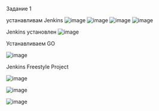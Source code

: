 Задание 1

устанавливам Jenkins
![image](https://github.com/beast86m/devops_hw/assets/47268167/86cdef39-7e6e-4f28-a7e3-1239ec4eb06b)
![image](https://github.com/beast86m/devops_hw/assets/47268167/943851ad-9dda-4dfa-ad45-9ed1b461c8a3)
![image](https://github.com/beast86m/devops_hw/assets/47268167/75360a5d-eade-4b71-820b-8b522ef4062b)
![image](https://github.com/beast86m/devops_hw/assets/47268167/7b7e604d-056d-4376-8e93-a0e8a4200e3a)

Jenkins установлен
![image](https://github.com/beast86m/devops_hw/assets/47268167/2b92b8fc-73b1-4e20-8e4d-15de3bb1bf99)

Устанавливаем  GO

![image](https://github.com/beast86m/devops_hw/assets/47268167/4b816aac-3fba-4975-96c1-a35d357df447)

Jenkins Freestyle Project

![image](https://github.com/beast86m/devops_hw/assets/47268167/5eae58da-133e-47da-8f92-013f1d2d27da)

![image](https://github.com/beast86m/devops_hw/assets/47268167/f6195d83-1c38-416c-bbac-9c5dbbbff238)

![image](https://github.com/beast86m/devops_hw/assets/47268167/7e76b2b2-e7f0-4fd1-838d-148d37809715)
